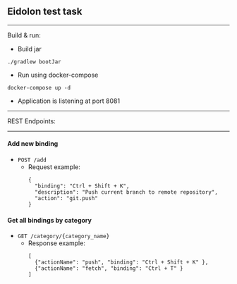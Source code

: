 ## Eidolon test task

---
Build & run:

* Build jar
```
./gradlew bootJar
```

* Run using docker-compose
```
docker-compose up -d
```

* Application is listening at port 8081

---

REST Endpoints: 

---
#### Add new binding
- `POST /add`
    - Request example:
      ```
      {
        "binding": "Ctrl + Shift + K",
        "description": "Push current branch to remote repository",
        "action": "git.push"
      }
      ```
#### Get all bindings by category
- `GET /category/{category_name}`
    - Response example:
      ```
      [
        {"actionName": "push", "binding": "Ctrl + Shift + K" },
        {"actionName": "fetch", "binding": "Ctrl + T" }
      ]
      ```
